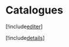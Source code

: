 # Catalogues

[!include[editer](catalogues.editer.autogen.md)]

[!include[details](catalogues.details.autogen.md)]



















































































































